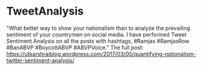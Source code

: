 # TweetAnalysis
"What better way to show your nationalism than to analyze the prevailing sentiment of your countrymen on social media. I have performed Tweet Sentiment Analysis on all the posts with hashtags, #Ramjas #RamjasRow #BanABVP #BoycottABVP #ABVPVoice."
The full post:  https://utkarshraiblog.wordpress.com/2017/03/05/quantifying-nationalism-twitter-sentiment-analysis/
